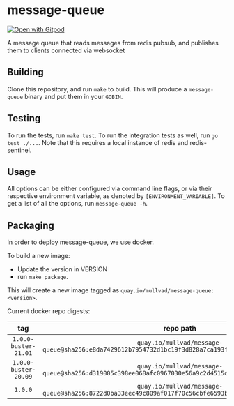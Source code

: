# message-queue
[![Open with Gitpod](https://img.shields.io/badge/Open%20with-Gitpod-908a85?logo=gitpod)](https://gitpod.io/from-referrer/)

A message queue that reads messages from redis pubsub, and publishes them to clients connected via websocket
## Building

Clone this repository, and run `make` to build.
This will produce a `message-queue` binary and put them in your `GOBIN`.

## Testing
To run the tests, run `make test`.
To run the integration tests as well, run `go test ./...`. Note that this requires a local instance of redis and redis-sentinel.

## Usage
All options can be either configured via command line flags, or via their respective environment variable, as denoted by `[ENVIRONMENT_VARIABLE]`.
To get a list of all the options, run `message-queue -h`.

## Packaging
In order to deploy message-queue, we use docker.

To build a new image:
- Update the version in VERSION
- run `make package`.

This will create a new image tagged as `quay.io/mullvad/message-queue:<version>`.

Current docker repo digests:

|   tag    |                                             repo path                                             |
|:--------:|:-------------------------------------------------------------------------------------------------:|
| `1.0.0-buster-21.01`  | `quay.io/mullvad/message-queue@sha256:e8da7429612b7954732d1bc19f3d828a7ca193f676398a4d2432130c35eb1406` |
| `1.0.0-buster-20.09`  | `quay.io/mullvad/message-queue@sha256:d319005c398ee068afc0967030e56a9c2d4515d52e65440c26a8e17c89e216ba` |
| `1.0.0`  | `quay.io/mullvad/message-queue@sha256:8722d0ba33eec49c809af017f70c56cbfe6593b4b0b05c3e13012776f610b590` |
